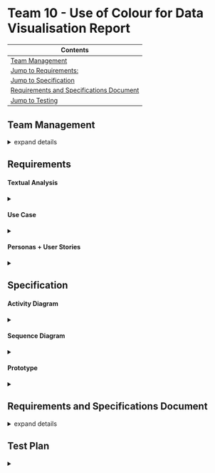 # Team 10 - Use of Colour for Data Visualisation Report 
|Contents|
|--------|
|[Team Management](#team-management)|
|[Jump to Requirements:](#requirements)|
|[Jump to Specification](#specification)|
|[Requirements and Specifications Document](#requirements-and-specifications-document)
|[Jump to Testing](#test-plan)|




## Team Management 

<details><summary> expand details </summary>

#### Project Contributors 
- Zhening Zhu <br>
    - scyzz7@exmail.nottingham.ac.uk <br>
- Nita Krasniqi <br>
    - psynk8@nottingham.ac.uk <br>
- Jamie Vickers <br>
    - psyjv3@exmail.nottingham.ac.uk <br>
- Yizhan Huang <br>
    - scyyh11@exmail.nottingham.ac.uk <br>
- Hyanggi Lee <br>
    - psyhl8@exmail.nottingham.ac.uk <br>
- Wenfei Qi <br>
    - scywq1@exmail.nottingham.ac.uk <br>
- Luke Whitfield <br>
    - psylw1@exmail.nottingham.ac.uk

<br><br>


##### Trello - Kanban Board:



![trello QR](/Documents/trello_QR.png)

<br>

or use link: https://trello.com/b/BfxyxiJn

<br>



#### Meeting Minutes 



<details><summary>Wednesday 28th September 2022</summary>


### Location & Time: George Green Library Group Study Room C06 1pm


| Attendees | Attended |
|-----------|--------------|
| Hyanggi L | Y |
|Zhening Z | Y |
|Jamie V| N |
|Yizhan H| Y (on teams) |
| Nita K| Y|
|Wenfei Q| Y (on teams) |
|Luke W| Y |


### Agenda:

- Discuss team leadership roles 
- Discuss individual strengths and weaknesses/ programming skills 
- Review projects, create rough shortlist 

### Points Discussed:
- Nita chosen as team leader
- Hyanggi chosen as team admin 
- Luke chosen as git leader 

### Meeting Take-Aways/To-Dos:

|To-Do| Assigned To:|
|--------------------------------------|-------------------|
| complete admin form | Hyanggi |
| create form for ranking projects| Nita|
| complete form to rank favourite projects| Everyone|
| Update meeting minutes | Hyanggi |

</details>
<details><summary>Monday 3rd October 2022</summary>

### Location & Time: DLRC Group Study Room 3 2.30pm

| Attendees | Attended |
|-----------|--------------|
| Hyanggi L | Y |
|Zhening Z | Y |
|Jamie V| Y |
|Yizhan H| Y |
| Nita K| Y|
|Wenfei Q| Y|
|Luke W| Y |

### Agenda:
- Review results of form for ranking projects
- Create and agree on ranked shortlist 
- Re-review our skills in relation to project 

### Points Discussed:
- first choice, second choice .... for projects

### Meeting Take-Aways/To-Dos:

|To-Do| Assigned To:|
|--------------------------------------|-------------------|
| Register interest in project 04-10| Hyanggi |
| Register interest in project 05-10| Hyanggi|
| Register interest in project| Hyanggi|
| Get CVs ready for next meeting to peer review | Everyone|
| Update meeting minutes | Hyanggi |


</details>


<details><summary>Thursday 6th October 2022</summary>

### Location & Time: DLRC Group Study Room 2 9.30am

| Attendees | Attended |
|-----------|--------------|
| Hyanggi L | Y |
|Zhening Z | Y |
|Jamie V| Y |
|Yizhan H| Y |
| Nita K| Y |
|Wenfei Q| Y |
|Luke W| N |

### Agenda:
- Review projects assigned 
- Start writing EoI
- Pitch ideas and plans 
- Review each other's CV's

### Points Discussed:
- Skills related to 3 assigned projects
- start to upload CV draft in group teams
- start to plan for pitch/EOI - more details in next week lecture
### Meeting Take-Aways/To-Dos:

|To-Do| Assigned To:|
|--------------------------------------|-------------------|
| Complete with fill in the EOI form about interests/skills with bullet points for - Visual Field Test | Everyone |
| Complete with fill in the EOI form about interests/skills with bullet points for - use of colour for data | Everyone | 
| Complete with fill in the EOI form about interests/skills with bullet points for - Automata Simulation Kit | Everyone |
| start to upload CV draft to teams for next meeting | Everyone | 
| Textual Analysis and Use Case Diagram for Visual Field Test | Nita |
| Questions and Assumptions for client of Visual Field Test | Everyone |
| Textual Analysis and Use Case Diagram for use of colour for data | Nita|
| Questions and assumptions for client for use of colour for data | Everyone | 
| Textual Analysis and Use Case Diagram for Automata Simulation Kit| Nita|
| Questions and assumptions for client for Automata Simulation Kit| Everyone | 
| Update meeting minutes | Hyanggi |

</details>


<details><summary>Monday 10th October 2022</summary>

### Location & Time: DLRC Group Study Room 2 at 2pm

| Attendees | Attended |
|-----------|--------------|
| Hyanggi L | Y |
|Zhening Z | Y |
|Jamie V|  Y |
|Yizhan H|  Y |
| Nita K| Y |
|Wenfei Q| Y |
|Luke W| Y |

### Agenda:
- Discuss rough plan outline for each project
- Review EoIs
- Pitch plans 
- Final CV draft reviews
- Questions and Assumptions for clients

### Points Discussed:
- how to rewrite EOI after EOI preparation lecture
- pitch idea/plan for script
- Discuss rough plan 
- start to peer review for CV

### Meeting Take-Aways/To-Dos:

|To-Do| Assigned To:|
|--------------------------------------|-------------------|
| Review EOI and re-do(Finalize) | Everyone |
| Write Pitch script | Everyone |
| Peer Review CV| Everyone |
| fill in EoI for Use of Colour| Yizhan |
| fill in for EoI for automata | Jamie |
| help in all of them and KL2C too| Everyone |
| Update meeting minutes | Hyanggi |

</details>
<details><summary>Thursday 13rd October 2022</summary>

### Location & Time: DLRC Group Study Room 3 1:00pm

| Attendees | Attended |
|-----------|--------------|
| Hyanggi L | Y |
|Zhening Z | N (Covid) |
|Jamie V|  Y |
|Yizhan H|  Y |
| Nita K| Y |
|Wenfei Q| N |
|Luke W| Y |

### Agenda:
- Peer review CVs
- Pitch script & ppt plan
- Discuss when we finish pitch ppt & ppt
- evidence that we needs

### Points Discussed:
- Hyanggi -> make presentation for visual field test
- Jamie -> make presentation for Automata presentation
- Wenfei, Yizhan -> make presentation for use of Colour
- Hyanggi -> Upload reversi game demo video
- Jamie -> Upload Jamie example
- Nita, Yizhan, Zhening -> design examples (look in design paragraph of EOI)
- Nita -> Upload use of colour prototype
- Luke -> Databases and Interfaces
- Zhening -> WeChat example of work
- Upload other work experience (Photo/ demo videos)

### Meeting Take-Aways/To-Dos:

|To-Do| Assigned To:|
|--------------------------------------|-------------------|
| make presentation for pitch by Saturday(next meeting) | Everyone |
| make script for pitch by Saturday (next meeting) | Everyone |
| take record in next meeting | Everyone |
| upload resources that needs for ppt | Everyone |
| Update meeting minutes | Hyanggi |

</details>

<details><summary>Saturday 15th October 2022</summary>

### Location & Time: DLRC Group Study Room02 @ 3pm

| Attendees | Attended |
|-----------|--------------|
| Hyanggi L | Y (on teams) |
|Zhening Z | Y |
|Jamie V|  Y |
|Yizhan H|  Y |
| Nita K| Y |
|Wenfei Q| Y |
|Luke W| Y |

### Agenda:
- Filming Pitch Video

### Points Discussed:
- n\a

### Meeting Take-Aways/To-Dos:

|To-Do| Assigned To:|
|--------------------------------------|-------------------|
| Upload Powerpoint Materials | Zhening , Yizhan, Luke |
| Upload video materials from todays meeting | Wenfei| 
| Upload demo video for Reversi game| Hyanggi |
| Upload video speaking about own experience | Jamie , Luke , Zhening |
| Update meeting minutes | Hyanggi |


</details>

<details><summary>Monday 17th October 2022</summary>

### Location & Time: Groundfloor in cs building 3 2:30pm

| Attendees | Attended |
|-----------|--------------|
| Hyanggi L | Y |
|Zhening Z | Y |
|Jamie V|  Y |
|Yizhan H|  Y |
| Nita K| Y |
|Wenfei Q| Y |
|Luke W| Y |

### Agenda:
- Peer review CVs
- finalize for the pitch video

### Points Discussed:
- Nita, Zhening, Luke, Jamie needs to upload video
- Hyanggi needs to upload retake for reversi game demo video
- Questions we have for clients to ask in meeting

### Meeting Take-Aways/To-Dos:

|To-Do| Assigned To:|
|--------------------------------------|-------------------|
| retake video for finalize pitch video | (everyone) |
| Continue editing 3 pitch videos | Nita |
| Upload intro / outro videos | Luke |
| Upload team experience and leadership videos | Nita| 
| Continue to add questions for clients in the document | everyone |
| Update meeting minutes | Hyanggi |

</details>
<details><summary>Tuesday 18th October 2022</summary>

### Location & Time: Hub room in cs building 3 12:00pm

| Attendees | Attended |
|-----------|--------------|
| Hyanggi L | Y |
|Zhening Z | Y |
|Jamie V|  Y |
|Yizhan H|  Y |
| Nita K| Y |
|Wenfei Q| Y |
|Luke W| N |

### Agenda:
- finalize everything for pitch, Eol, CV
- finalize for the pitch video

### Points Discussed:
- Finalize for what should we need to edit more for the pitch

### Meeting Take-Aways/To-Dos:

|To-Do| Assigned To:|
|--------------------------------------|-------------------|
| Create additional background slides | Yizhan, Zhening |
| Make Final Pitch Video Edits | Nita |
| upload CV, pitch, EOI | Hyanggi(Team admin) |
| upload CV individually | Everyone |
| Update meeting minutes | Hyanggi |

</details>

<details><summary> Tuesday 25th October 2022</summary>

### Location and Time: Room A26 Business South Building @ 2pm 


| Attendees | Attended |
|-----------|--------------|
| Hyanggi L | Y |
|Zhening Z | Y |
|Jamie V|  Y |
|Yizhan H|  Y |
| Nita K| Y |
|Wenfei Q| Y |
|Luke W| Y |

### Agenda

- Q&A with clients


### Points Discussed:


- First, second and third choice for projects


### Meeting Take-Aways/To-Dos:


|To-Do| Assigned To:|
|--------------------------------------|-------------------|
| Submit order of preference | Hyanggi |
| Update meeting minutes | Hyanggi |


</details>

<details><summary> Tuesday 1st November 2022 </summary>

### Location and Time: Group Study Room 02 DLRC @ 10am


| Attendees | Attended |
|-----------|--------------|
| Hyanggi L | Y |
|Zhening Z | Y |
|Jamie V|  Y |
|Yizhan H|  Y |
| Nita K| Y |
|Wenfei Q| Y |
|Luke W| N |

### Agenda
- Prepare for the meeting with Supervisor

### Points Discussed:
- create an report for supervisor meeting
ex. Git Report, Trello Kanban board, list of skills of group, fill ethics form

### Meeting Take-Aways/To-Dos:


|To-Do| Assigned To:|
|--------------------------------------|-------------------|
| Create an GroupReport.md in gitlab | Nita |
| Create an Trello on the teams | Nita |
| Create an TeamManagement docs on teams | Nita |
| Fill in the PreliminaryEthics form and upload | Hyanggi |
| Update meeting minutes | Hyanggi |

</details>

<details><summary> Tuesday 1st November 2022 - With Supervisor</summary>

### Location and Time: CS Atrium @ 3pm

| Attendees | Attended |
|-----------|--------------|
| Hyanggi L | Y |
|Zhening Z | Y |
|Jamie V|  Y |
|Yizhan H|  Y |
| Nita K| Y |
|Wenfei Q| Y |
|Luke W| Y |

### Agenda
- discuss about project(Use Of Colour For Data Visualisation)

### Points Discussed:
- what to Prepare for the project
- detail instruction of the Project

### Meeting Take-Aways/To-Dos:


|To-Do| Assigned To:|
|--------------------------------------|-------------------|
| Prepare short presentation about every list of technologies for next meeting with supervisor | Everyone |
| Labelling Ideas for the project | Everyone |
| Textual Analysis + usecase diagram | Everyone |
| Sequence + Activity Diagram | Everyone |
| Prepare for the prototype | Everyone |
| Update meeting minutes | Hyanggi |


</details>

<details><summary> Thursday 3rd November 2022</summary>

### Location and Time: Dearing Building A30 @ 2pm-4pm

| Attendees | Attended |
|-----------|--------------|
| Hyanggi L | Y(on teams) |
|Zhening Z | Y |
|Jamie V|  Y |
|Yizhan H|  Y |
| Nita K| Y |
|Wenfei Q| Y |
|Luke W| N |

### Agenda
- technologies presentations 
- Q&A with each other 
- Decide which technologies are most suitable for our project 

### Points Discussed:
- most useful front-end technology
- most useful back-end technology 
- most useful web hosting technology 
- questions for supervisor 

### Meeting Take-Aways/To-Dos:


|To-Do| Assigned To:|
|--------------------------------------|-------------------|
| Email project supervisor questions | Zhening |
| Integrate all individual powerpoints into one, ready for Tuesday Meeting | Everyone |
| Update meeting minutes | Nita |

</details>

<details><summary>Tuesday 8th November 2022 - With Supervisor</summary>

### Location and Time : ... @ 2pm

| Attendees | Attended |
|-----------|--------------|
| Hyanggi L | N |
|Zhening Z | Y |
|Jamie V|  Y |
|Yizhan H|  Y |
| Nita K| Y(on teams) |
|Wenfei Q| Y |
|Luke W| Y |

### Agenda
- technologies presentations 
- Q&A with each other 
- talk about how the project is going for next step

### Points Discussed:
- presentation about technologies
- about middleware
- about backend
- about web hosting

### Meeting Take-Aways/To-Dos:


|To-Do| Assigned To:|
|--------------------------------------|-------------------|
| making textual analysis + user case + personas for this week | Everyone |
| builds our own "Hello world" web page | Everyone |
| update meeting minutes | Hyanggi |
| Fill the preliminary form and submit | Hyanggi |


</details>
<details><summary>Tuesday 15th November 2022 - With Supervisor</summary>

### Location and Time : CS Atrium @ 2pm

| Attendees | Attended |
|-----------|--------------|
| Hyanggi L | Y |
|Zhening Z | Y |
|Jamie V|  Y |
|Yizhan H|  Y |
| Nita K| Y |
|Wenfei Q| Y |
|Luke W| Y |

### Agenda
- Hello World website checking
- Q&A with each other 
- talk about how the project is going for next step

### Points Discussed:
- what should we have to do for next step
- Mern (includes all front-end libraries)
- Express.js (backend)
- Netlify
- Amazon AWS
- Google is not a good choice for web hosting the color annotator
- Vercel

### Meeting Take-Aways/To-Dos:


|To-Do| Assigned To:|
|--------------------------------------|-------------------|
| make another website with two buttons on it | Everyone |
| Choose a web host: Netlify, Amazon AWS, or Vercel (all 3 must be covered amongst the team) | Everyone |
| Choose a front-end framework: Vue.js, React.js,  a third front-end library is welcome (all must be covered amongst the team) | Everyone |

</details>

<details><summary> Thursday 17th November 2022</summary>

### Location and Time : CS Atrium @ 2pm

| Attendees | Attended |
|-----------|--------------|
| Hyanggi L | Y |
|Zhening Z | Y |
|Jamie V|  Y |
|Yizhan H|  Y |
| Nita K| Y |
|Wenfei Q| Y |
|Luke W| Y |

### Agenda
- discuss about the requirements (textual analysis, use case, persona, user stories, activity diagram, sequence diagram)
- discuss about the idea for persona + user stories

### Points Discussed:
- How to write persona + user stories
- Provide the idea together for persona

### Meeting Take-Aways/To-Dos:


|To-Do| Assigned To:|
|--------------------------------------|-------------------|
| Textual anaylsis + use case diagram (already done) | Nita |
| Do the persona + user stories | Everyone |

</details>

<details><summary> Tuesday 22nd November - with supervisor</summary>

### Location and Time : CS Atrium @ 2pm

| Attendees | Attended |
|-----------|--------------|
| Hyanggi L | N |
|Zhening Z | Y |
|Jamie V|  Y |
|Yizhan H|  Y |
| Nita K| Y |
|Wenfei Q| Y |
|Luke W| Y |

### Agenda
- review the task set by Bob, individually making a website that flicks through 5 images, using different front end and web services
- talk about the next documentation steps

### Points Discussed:
- what to improve on the websites we made
- the general uses of the colour annotation tools 

### Meeting Take-Aways/To-Dos:


|To-Do| Assigned To:|
|--------------------------------------|-------------------|
| Activity Diagram for tool 1| Nita |
| Activity Diagram for tool 2| Jamie | 
| Activity Diagram for tool 3 | Nita |
| Sequence Diagram | Zhening | 
| Individually create webiste that can navigate through all of the ohio database photos | Everyone |

</details>

<details><summary> Tuesday 29th November - with supervisor</summary>

### Location and Time : CS Atrium @ 2pm

| Attendees | Attended |
|-----------|--------------|
| Hyanggi L | Y |
|Zhening Z | Y |
|Jamie V|  Y |
|Yizhan H|  Y |
| Nita K| Y |
|Wenfei Q| Y |
|Luke W| Y |

### Agenda
- keep talking about the project for next documentation step

### Points Discussed:
- talk about the things that we need to improve on the websites for the next step
- the general uses of the colour annotation tools 

|To-Do| Assigned To:|
|--------------------------------------|-------------------|
| make website for everyone with add 6 questions to interface | Everyone |

</details>

<details><summary> Thursday 1st December</summary>

### Location and Time : CS Atrium @ 2pm

| Attendees | Attended |
|-----------|--------------|
| Hyanggi L | N |
|Zhening Z | Y |
|Jamie V|  Y |
|Yizhan H|  Y |
| Nita K| Y |
|Wenfei Q| Y |
|Luke W| Y |

### Agenda
- what style would we like to have on our website 
- what library we can use to help us 

### Points Discussed:
- we have got aws to work now 
- using MUI core

|To-Do| Assigned To:|
|--------------------------------------|-------------------|
| make website for everyone with add 6 questions to interface | Everyone |

</details>
<details><summary> Tuesday 6th December - with supervisor</summary>

### Location and Time : CS Atrium @ 2pm

| Attendees | Attended |
|-----------|--------------|
| Hyanggi L | N |
|Zhening Z | Y |
|Jamie V|  Y |
|Yizhan H|  Y |
| Nita K| Y |
|Wenfei Q| Y |
|Luke W| N |

### Agenda

- discuss remaining features to annotation tool 

### Points Discussed:

- who marks the interim report


|To-Do| Assigned To:|
|--------------------------------------|-------------------|
| Save annotation results, you can choose how: database, CSV, flat file + finishing touches to annotation tool | Everyone |
| Change background colour to webpage | Jamie + Nita |

</details>

<details><summary> Tuesday 6th December</summary>

### Location and Time : CS Atrium @ 4pm

| Attendees | Attended |
|-----------|--------------|
| Hyanggi L | N |
|Zhening Z | Y |
|Jamie V|  Y |
|Yizhan H|  Y |
| Nita K| Y |
|Wenfei Q| Y |
|Luke W| N |

### Agenda

- discuss interim report structure 

### Points Discussed:

- the structure we want is : project brief, requirements, research into technolgoies, group split, adim and reflection


|To-Do| Assigned To:|
|--------------------------------------|-------------------|
| Write own paragraph for group split | Everyone |
| Write section to project brief  | Zhening |
| Write section to requirements | Zhening |
| Write section to technologies | Jamie |
| Write section to admin | Nita |
| Write section to reflection | Nita 

</details>

<details><summary> Monday 12th December</summary>

### Location and Time : CS Atrium @ 2pm

| Attendees | Attended |
|-----------|--------------|
| Hyanggi L | N |
|Zhening Z | Y |
|Jamie V|  Y |
|Yizhan H|  Y |
| Nita K| Y |
|Wenfei Q| Y |
|Luke W| Y |

### Agenda

- discuss if meeting with supervisor tomrrow 
- merge git branches 
- finishing interim report 
- add 1 point to brief 
- add 1 point to technologies 

### Points Discussed:

- reviewing each other's paragraphs on the interim report 
- finishing the annotation tool before friday for supervisor 


|To-Do| Assigned To:|
|--------------------------------------|-------------------|
| Peer review | Everyone |
| Submit interim report| Hyanggi | 
| Merge branches on git | Luke | 


</details>


<details><summary> Tuesday 7th Feburary with supervisor 2023</summary>

### Location and Time: CS Atrium @ 10am 


| Attendees | Attended |
|-----------|--------------|
| Hyanggi L | Y |
|Zhening Z | Y |
|Jamie V|  N |
|Yizhan H|  Y |
| Nita K| Y |
|Wenfei Q| Y |
|Luke W| Y |

### Agenda

- discuss for meeting time with supervisor
- discuss about progress with prototype

### Points Discussed:

- helping with team members together for making prototype with next step
- working with group as a team


|To-Do| Assigned To:|
|--------------------------------------|-------------------|
| Try to get an annotation prototype working that can store results -completing the task from 6 Dec 2022| Everyone |


</details>

<details><summary> Friday 10th Feburary 2023</summary>

### Location and Time: CS building @ 10am 

| Attendees | Attended |
|-----------|--------------|
| Hyanggi L | N |
|Zhening Z | Y |
|Jamie V| N |
|Yizhan H|  Y |
| Nita K| Y |
|Wenfei Q| Y |
|Luke W| N |

### Agenda
- discuss for next step (development for second semester with teams /feedback)
- discuss for project

### Points Discussed:

- review the feedback about last term final report
- discuss about the tool for the project


|To-Do| Assigned To:|
|--------------------------------------|-------------------|
| annotate the tool | Everyone |

</details>

<details> <summary> Tuesday 14th February - with supervisor </summary>

### Location and Time: Atrium @ 10am 

| Attendees | Attended |
|-----------|--------------|
| Hyanggi L | N |
|Zhening Z | Y |
|Jamie V| Y |
|Yizhan H|  Y |
| Nita K| Y |
|Wenfei Q| Y |
|Luke W| Y |

### Agenda
- discuss group split 
- review progress on tools 

### Points Discussed:

- improvements to be made on each prototype 
- once everyone completes these final fixes then we can begin to work on one prototype
- will work from Zhening's prototpye 


|To-Do| Assigned To:|
|--------------------------------------|-------------------|
| update GUI to display results saved | Jamie |
| store results in databse  | Wenfei, Luke & Yizhan |
| add username to store results | Nita & Zhening |

</details>

<details> <summary> Friday 17th February </summary>

### Location and Time: CS Building @ 10am 

| Attendees | Attended |
|-----------|--------------|
| Hyanggi L | N |
|Zhening Z | Y |
|Jamie V| Y |
|Yizhan H|  Y |
| Nita K| N |
|Wenfei Q| Y |
|Luke W| Y |

### Agenda
- discuss group split 
- assign teams 

### Points Discussed:

- will work from Zhening's prototpye 


|To-Do| Assigned To:|
|--------------------------------------|-------------------|
| Set up annotations | Zhening |


</details>

<details> <summary> Tuesday 21st February - with supervisor </summary>

### Location and Time: Atrium @ 10am 

| Attendees | Attended |
|-----------|--------------|
| Hyanggi L | N |
|Zhening Z | Y |
|Jamie V| Y |
|Yizhan H|  Y |
| Nita K| N |
|Wenfei Q| Y |
|Luke W| Y |

### Agenda
- reviewing annotations 

### Points Discussed:

- Zhening completing the annotation training 
- next week Jamie will complete annotation training 

|To-Do| Assigned To:|
|--------------------------------------|-------------------|
| update annotations on your account to be the same as Zhening's | Everyone | 


</details>

<details> <summary> Friday 24th February </summary>

### Location and Time: CS Building @ 10am 

| Attendees | Attended |
|-----------|--------------|
| Hyanggi L | N |
|Zhening Z | Y |
|Jamie V| Y |
|Yizhan H|  Y |
| Nita K| Y |
|Wenfei Q| Y |
|Luke W| Y |

### Agenda
- discuss group split 
- approach to the two tools 
- interface of the tools 

### Points Discussed:

- team validation: Zhening, Wenfei, Luke, Sellena 
- team exploration: Jamie, Nita , Yizhan 

|To-Do| Assigned To:|
|--------------------------------------|-------------------|
| annotate 50 more images | Everyone |
</details>

<details><summary> Tuesday 28th February - with supervisor </summary>

### Location and Time: Atrium @ 10am 

| Attendees | Attended |
|-----------|--------------|
| Hyanggi L | N |
|Zhening Z | Y |
|Jamie V| Y |
|Yizhan H|  Y |
| Nita K| Y |
|Wenfei Q| Y |
|Luke W| Y |

### Agenda
- review annotations

### Points Discussed:

- Jamie completed annotation training 

|To-Do| Assigned To:|
|--------------------------------------|-------------------|
| update annotation results to the same as Jamie's | Everyone |
| show annotation results of 1 user  | Team Validation |
| show all annotated images | Team Exploration |
| Use “Update Button” if results are already there and are being updated, Automatic update if the user hits “next” | Zhening |
| Annotate 50 more images | Everyone | 



</details>

<details><summary> Friday 3rd March </summary>

### Location and Time: CS Building @ 10am 

| Attendees | Attended |
|-----------|--------------|
| Hyanggi L | N |
|Zhening Z | Y |
|Jamie V| Y |
|Yizhan H|  N |
| Nita K| Y |
|Wenfei Q| N |
|Luke W| N |

### Agenda
- split tasks between group 
- approach to tasks

### Points Discussed:

- does Bob want the exploration tool in the final prototype to display all annotated images or only validated ones? 

|To-Do| Assigned To:|
|--------------------------------------|-------------------|
| create the photo grid | Jamie |
| create drop down menu for filtering the images | Nita |
| style the exploration tool page | Yizhan|
| Complete the validation tool task | Zhening |
| set up github organisation | Luke | 



</details>


<details><summary> Tuesday 7th March - with supervisor </summary>

### Location and Time: CS Building @ 10am 

| Attendees | Attended |
|-----------|--------------|
| Hyanggi L | N |
|Zhening Z | Y |
|Jamie V| Y |
|Yizhan H|  Y |
| Nita K| Y |
|Wenfei Q| Y |
|Luke W| Y |

### Agenda

- discuss exploration orogress
- discuss validation progress 
- review annotations

### Points Discussed:

- sub team leader for validation is Zhening 
- sub team leader for exploration is Jamie 
- Nita has completed annotation training
- Luke will be the annotation trainee next week 

|To-Do| Assigned To:|
|--------------------------------------|-------------------|
| Choose which years to show of the images. Start date and end date | Exploration Team |
| User can choose whose images to display along with their annotations | Validiation Team |
| Update Q2: Replace “Data Visualization” with two new options: “Color Mapping” and “Depth Perception” | Zhening |
| For the previous annotations where “Data Visualization” is checked map that to “Color Mapping” | Everyone |
| Update your annotations 101-150 to correspond with Nita's | everyone | 
| annotate images 151-200 | everyone| 



</details>


<details><summary> Friday 10th March </summary>

### Location and Time: CS Building @ 10am 

| Attendees | Attended |
|-----------|--------------|
| Hyanggi L | N |
|Zhening Z | N |
|Jamie V| Y |
|Yizhan H|  Y |
| Nita K| Y |
|Wenfei Q| N |
|Luke W| N |

### Agenda

- approach to team exploration task, what needs to be done for it to be acheived 
- group split for team exploration 


### Points Discussed:

- only team exploration has met because Zhening has finished all of team validation's work 

|To-Do| Assigned To:|
|--------------------------------------|-------------------|
| make a slider to choose the years, start date and end date | Nita |
| get the values that the slider returns to be able to use in the code to filter  | Jamie |
| write code, if statement, to filter the correct years from the slider | Yizhan|

</details>



<details><summary> Tuesday 14th March - with supervisor </summary>

### Location and Time: CS Building @ 10am 

| Attendees | Attended |
|-----------|--------------|
| Hyanggi L | Y |
|Zhening Z | Y |
|Jamie V| Y |
|Yizhan H|  Y |
| Nita K| Y |
|Wenfei Q| Y |
|Luke W| N |

### Agenda

- review progress 
- Luke's training images 
- new tasks to be set 


### Points Discussed:

- layout of the validation tool 
- to have supervisor meetings in the CS Hub from now on  
- Wenfei will complete the training session next week

|To-Do| Assigned To:|
|--------------------------------------|-------------------|
| Make year labels more visible, Move slider away from edge of page, Use the annotated images as your dataset, User Option: image size, Make default image sizes the same as the original explorer tool | Team Exploration |
| Show empty set when a user is chosen that has not done any labeling/annotation, It should be possible to select two users and then show only the images that those two users annotated | Team Validation |


</details>



<details><summary> Wednesday 15th March </summary>

### Location and Time: CS The Hub @ 2pm 

| Attendees | Attended |
|-----------|--------------|
| Hyanggi L | N |
|Zhening Z | Y |
|Jamie V| Y |
|Yizhan H|  Y |
| Nita K| Y |
|Wenfei Q| Y |
|Luke W| Y |

### Agenda

- ideas on approaching this week's validation tool task 
- splitting the work for exploration tool  


### Points Discussed:

- Zhening and Jamie found a way to complete the validation tool, it is difficult 
- it is difficult to split the work for team validation


|To-Do| Assigned To:|
|--------------------------------------|-------------------|
| Complete Bob's set task for team validation | Zhening |
| Fix image sizing  | Jamie |
| Fix style of year slider | Nita | 
| Complete the css for exploration tool | Yizhan | 


</details>

<details><summary> Tuesday 21st March - with supervisor</summary>

### Location and Time : CS The Hub @ 10am

| Attendees | Attended |
|-----------|--------------|
| Hyanggi L | N |
|Zhening Z | Y |
|Jamie V|  Y |
|Yizhan H|  Y |
| Nita K| Y |
|Wenfei Q| Y |
|Luke W| N |

### Agenda
- review progress 
- Wenfei's image training 
- tasks to be set 

### Points Discussed:
- better styling is needed
- automatic detection of black and white images 


|To-Do| Assigned To:|
|--------------------------------------|-------------------|
| annotate 50 images | Yizhan |
| annotate 200 images | Wenfei, Zhening, Jamie, Nita |
| fix navigation button | annotation tool - Wenfei |
| Add a visual indicator next to each username showing how many images they have annotated, User option: Select one user and then show only the images that one user annotated, User option: Select two users and then show only the images that two users annotated | Team Validation - Zhening & Wenfei |
| Make user options and year labels more visible, Move slider away from edge of page, Use the annotated images as your dataset, Make default image sizes the same as the original explorer tool, The users options are all filter by question/answer | Team Exploration - Nita, Jamie, Yizhan |

</details>

<details><summary> Wednesday 22nd March </summary>

### Location and Time : CS Atrium @ 2pm

| Attendees | Attended |
|-----------|--------------|
| Hyanggi L | N |
|Zhening Z | Y |
|Jamie V|  Y |
|Yizhan H|  Y |
| Nita K| Y |
|Wenfei Q| Y |
|Luke W| N |

### Agenda
- group split 
- approaches to Bob's set task

### Points Discussed:
- how the images will be shown on the annotation tool for up to 1100 images 
- how we could do automatic black and white detection of images 
- how to add more filters for the exploration tool

|To-Do| Assigned To:|
|--------------------------------------|-------------------|
| css for exploration tool & changing the number of images per column filter to a slider | Yizhan |
| Add filter for black and white images, colour images and categorical/continuous images | Jamie |
| Add the remaining 4 filters | Nita  |
| Fix Bob's feedback for validation tooll | Wenfei & Zhening | 


</details>

<details><summary> Tuesday 28th March 2023 - with supervisor </summary>

### Location and Time: CS building @ 10am 

| Attendees | Attended |
|-----------|--------------|
| Hyanggi L | N |
|Zhening Z | Y |
|Jamie V| Y|
|Yizhan H|  Y |
| Nita K| Y |
|Wenfei Q| Y |
|Luke W| N |

### Agenda

- reviewing progress
- yizhan to complete training 

### Points Discussed:

- exploration tool progress ; user options more viewable, more filters added 
- home page added with user manual 
- potentially add a demo video to the home page 
- why some filters on exploration tool don't work 
- notes category in the validation tool 
- next supervisor meeting will be in May


|To-Do| Assigned To:|
|--------------------------------------|-------------------|
| fix the incorrect filtering on the exploration tool | team exploration |
| expand image when clicked | team exploration |
| when two users are chosen, indicate how many images in common they have annotated | team validation | 
| add visual indicator to show how many images have been annotated, contribution split to the annotations | team validation | 
| add icons for each annotation option and then visual indicators of which choice each user selected during the annotation | team validation | 
| support users in updating their annotations if/when they see inconcistencies | team validation |

</details>

<details><summary> Tuesday 28th March 2023 </summary>

### Location and Time: CS building @ 1.30pm 

| Attendees | Attended |
|-----------|--------------|
| Hyanggi L | N |
|Zhening Z | Y |
|Jamie V| Y|
|Yizhan H|  Y |
| Nita K| Y |
|Wenfei Q| Y |
|Luke W| N |

### Agenda

- group split for reports and demo videos 
- changing group admin
- talk about adding AND/OR buttons over Easter 
- talk about the num of colours filter, change to input text 
- group split for todays set supervisor tasks 
- new features we can add to the tools to impress Bob when we come back from Easter holiday eg. creating graphs at the exploration tool 
- notes category in the validation tool 

### Points Discussed:

- demo video after easter holiday 
- adding multi choice for filters on exploration 
- using a cookie instead of state to jump from the validation tool to annotation tool 



|To-Do| Assigned To:|
|--------------------------------------|-------------------|
| software manual | zhening, yizhan, wenfei  |
| group report | nita | 
| user manual | jamie, nita  |
| fix the incorrect filtering on the exploration tool - check people's annotation first | jamie |
| expand image when clicked | jamie | 
| multi choice for filters on exploration if you have time | Yizhan |
| indicate how many images in common for users | nita |
| initials and colour icons on validation tool | wenfei |
| icons for each question on validation tool | zhening | 
| pie chart for contributions | nita |
| annotate 200 more images | wenfei, yizhan, jamie , zhening, nita | 
| text input for how many colours on exploration tool filter | yizhan | 
| link to annotation tool from validation tool | zhening |
| notes section on validation - if you have time | zhening | 
| write individual paragraphs in group report | everyone | 

</details>

<details><summary> Tuesday 2nd May 2023 - with supervisor </summary>

### Location and Time: 

| Attendees | Attended |
|-----------|--------------|
| Hyanggi L | N |
|Zhening Z | Y |
|Jamie V| Y|
|Yizhan H|  Y |
| Nita K| Y |
|Wenfei Q| Y |
|Luke W| N |

### Agenda


### Points Discussed:


|To-Do| Assigned To:|
|--------------------------------------|-------------------|
| |  |

</details>

</details>

## Requirements

#### Textual Analysis 

<details><summary> </summary>

![textual analysis](/Documents/textual_team10.png)

##### Questions and Assumptions
 
- Q1: Who is the user? 
<br><br>
- A1 relates to Q1: researchers, students, professors will be the target users of this web app 
- A2: the tools will be linked to eachother, so they can be used simultaneously 

</details>

#### Use Case 

<details><summary> </summary>

![use case](/Documents/usecase_team10.png)

The use case is brief as there is not any communication between users through the app, there is one user and the web app provides everything the user needs. We chose to build this diagram to help visualise what tools we would need to build and what the end goal of these tools uses are. We can now clearly see the 3 tools that will work together to acheive showing how use of colour has developed over time in data visualisation. 

##### Questions and Assumptions: 

- Q1: is there only 1 single goal all users would like to acheive? 
- Q2: is the annotation tool done byy the web app using colour recognition or manually by the user?
<br><br>
- A1: the tools will be linked to eachother, so they can be used simultaneously and they use eachothers data collected to perform
- A2 relates to Q1 : all users have the same goal and experience with the web app 
- A3 relates to Q2: the user manually annotates images using the tool we provide


</details>

#### Personas + User Stories

<details><summary> </summary>


| Persona | Photo | Name | Job Title | Demographics | Goals and Tasks | Environment | 
| ------ | ------ | ------ | ------ | ------ | ------ | ------ |
| Biology undergrad student who has general interest in use of colour | ![Isaac's image](/Documents/Isaac.jpg) | Isaac Jordan | Second Year Biology Student | - 20 years old<br> - Born in South East England, moved further north for university<br> - Studied Biology, Physics and History at A-Level with good grades in all three | Isaac is interested in discovering more about data visualisation and its evolution, especially since he wants to do well in his dissertation next year. He thinks understanding data visualisation in more depth will help him achieve this and allow him to represent concepts and key points in a clear and concise manner. He also finds the field intriguing simply due to its relevance and relationship with the sciences and other subjects that he enjoys the most. | Has lots of experience with interpreting and creating graphs and charts, but mostly by hand and not as much with technology. However, he is comfortable using technology for everyday things like social media and instant messaging. Might struggle with learning software unless it has a simplistic and intuitive UI. | 
| Elderly researcher Uncle Chan used to doing work manually not with computer | ![Chan's image](/Documents/Chan.jpg) | Uncle Chan | Researcher in data visualization | - 60 years old<br> - Born in England<br> - Not familiar with new technologies<br> - Get data visualization images from academic journals<br> | Uncle Chan is an elderly researcher whose research topics mainly focus on data visualization. One of his research work is to analyze characteristics of different kinds of data visualization images in various papers. He needs to get different data visualization images in papers first and annotate their characteristics. He wants a better way to annotate images instead of using pen and paper. He wants to sort different genre of images and colors been used among all annotated pictures | Used to use notebooks to do documentation and it's not easy to sort. Additionally, he had to repeatively writing same words when annotate same kinds of pictures. | 
| professor who is profficient with technology| ![Chris Bob's image](/Documents/Chris_Bob.png) | Chris Bob | one of the top 3 technology professor in university for 24 years |  - 55 years old<br> - Born in England<br> - Extremely familiar with technology, taught university students for 24 years, received good review(feedback about lecture) from students | Professor, Chris Bob is interested in get how the web application works(similar with technology), visualisation of web application. He always explore new things about technology for new web application development. He also finds his new explorements for his lecture to students. He enjoys with teaching students and he also finds his own skills to have good communication with students especially talk about technology section when students ask for it. | He showed really high quality in technology web application section. Eventhough he's fall down for multiple times but he successed his failure(trauma). However, still there's some that he needs to get up for the success but he's really trying to solve it. In his professor room, he always do hard working by himself that which lecture should be better to teach students and what kind of lecture styles that they will like it. | 
|University lecturer and resarcher, specalising in Data Anyalitics|![Bob's Image](/Documents/bob.png) |Lobert Raramee | University resarcher focusing on visual anayalatics and teaches modules on graphicsl data anyalsis | -Mid 30s <br> -Born in US bit has recently moved to UK <br> -Degree in both Physics and Computer Science <br> Very technical knowledge on data anyalsis | On top of his own resarch, Lobert has recently been trying to find new and useful tools to help his students with his data anyalsis module. He believes that the best possible thing would be some sort of tool to streamline the process of labelling and identifiying specific data in images. This technology will also help the storage and acessing of this data. | Lobert is very skilled with the current digital anyalsis tools as well as having an indepth knowledge information and graph theory. He has multiple published resarch articles on data anyalsis and is currently working on various visualisation projects. |   | 
| Information designer who attends data visualisation conferences | ![Weiss's image](/Documents/Weiss.jpg) | Weiss Jones | Top information designer in a global tech company | - 46 years old <br> - Lives and works in London <br> - Studied art and graphics <br> - Does research on data visulisation | Weiss Jones creates graphics for her company to make information accessible and transparent. She needs to get more inspiration and pay close attention to the development of data visualisation. Therefore, she wants some tools to explore and analyze images based on different properties. | Has been producing graphics, charts and maps for more than 20 years in the industry. Went from hand-drawn to fully digital creating procedure during the evolution of graphics, and gradually became a famous expert in this field. Was often invited to attend the visualisation conferences. | 
| Meteorologist Prof.Pearson| ![Pearson's image](/Documents/Pearson_Morris.jpg) |Pearson Morris| well known Meteorologist in his field, specialise in tornado | - 57 years old<br> - Live in America<br> -- Using satellite and radar images to study weather condition | Pearson Morris uses and creates graphics for his study to make it more clearly and easy for himself and other researchers to understand what's going on with the weather system. He needs to pay attention and use color precisely to make it accurate since every image has a deep inluence. Therefore, he wants a tool to analyze weather charts base on different weather condition. | Has been using graphic charts for more than 30 years, is skilled in reading and analyzing weather charts. Went from low quality and vague grahpic to full digital and high definition of graphics. Often publish charts on paper and meetings in fields. |
| Undergraduate Data Analytics Student at LSE  | ![persona photo](/Documents/Maya.png) | Maya Gomez | International First Year Student | - 18 years old <br> - Moved to UK for university<br> - has interest in economics and data analytics  | is very new to the subject and is not so sure of how interested they are in it. Wants to acheive good grades in the use of colour for data visualisation module. | Is skilled when it comes to technology including building graphs. Can pickup new software quite quickly as long as there is a manual or guidance. | 

#### User Stories:

##### Isacc Jordan - Biology Student


| Requirement | Acceptance Criteria | Priority | 
| ------------------ | -------------------- | ----- |
| As someone who mostly uses technology in the context of phones, I want the UI to be flat and intuitive so that I can understand how to use the tools quickly | The UI for each tool should be simplistic and avoid layers of menus where possible | 2 | 
| As a student, I want to have useful and relevant search filters for the exploration tool so that I can make comparisons and derive meaningful conclusions from the data | The exploration tool should support a wide range of useful filters and apply them accurately | 2 | 


##### Uncle Chan - Elderly Researcher


| Requirement | Acceptance Criteria | Priority | 
| ------------------ | -------------------- | ----- |
| As an elderly, I want the UI is easily understandable so that I can quickly get familiar with it | The UI should be user friendly and easy to getting start | 2 | 
| As an elderly, I might make mistakes when doing annotiation, I want to be able to change my previous annotations | The annotation can be edited at any time. | 2 | 
| As a researcher, I want a easy way to sort annotated images | The annotation and images can be easily sorted using keywords and displayed properly. | 1 | 

##### Prof.Pearson Morris - Meteorologist


| Requirement | Acceptance Criteria | Priority | 
| ------------------ | -------------------- | ----- |
| As a researcher, I want the UI to be easy and convenient to use, so that I can work in high efficiency. | The UI should be clear and not confusing, each with clear functions. | 1 | 
| As a well-known Meteorologist, I can't afford make mistakes, so the annotation should be able to save to local machine and the format should be wildly accepted. | I want my annotation can be changed at any time. | 2 | 

##### Prof.Chris Bob - Professor who is profficient with technology


| Requirement | Acceptance Criteria | Priority | 
| ------------------ | -------------------- | ----- |
| As a technology professor, I want the UI and web application to be successful project so that I can teach students more beneficially and they also can work efficiently. | I want my project result can be different but surely success to students.   | 1 | 
| As a researcher, I want to explore the UI and web application project more deeply with database visualisation(technology) so that I can prove and predict the result of the project(success). | The technology web application should be clearly successful result and not mix it(complicated). | 2 |

##### Weiss Jones - Information designer


| Requirement | Acceptance Criteria | Priority | 
| ------------------ | -------------------- | ----- |
| As an information designer, I want to search by tag or keyword in existing graphics so that I can come up with better ideas | The annotation should be precise, and the exploration tool should support searching | 2 | 
| As a researcher, I want to filter out different properties when browsing image database in data visualization so that I can look into the evolution and analyze | The exploration tool should support multiple filters and allow selection on time | 2 | 

##### User - Maya Gomez : 


| Requirement | Acceptance Criteria | Priority | 
| ------------------ | -------------------- | ----- |
| As a student , I want a user manual so that I can understand how to use the software and keep up with my course and can learn how to use the tools as quickly as possible | The web tools should have an explanation section on how they are used | 1 | 
| As an new to the subject student, I want the tools to have a simple interface so that I can focus on the content I am trying to learn rather than figuring out the web app | The web app should have a simplified to look to it so as to not scare the students and have them thinking its complicated. Clear and simple images can be used instead of long messy looking words, that they can clic on when using the tools  | 2 | 
| As a student taking the use of colour for data visulisation module, I want to be able to build an aesthetically pleasing graph from the data i collect through annotating so that I can submit it for my coursework and get a good grade| the tool that allows a user to explore the colour properties over time can be a graph option | 1 | 

<br>

##### User - Lobert Raramee

| Requirement | Acceptance Criteria | Priority | 
| ------------------ | -------------------- | ----- |
| As a resarcher, I want to be able to have tools that allow me to quickly and efficently anaylise large data sets that are I am working on. Furthermore, I want to be able to provide these tools to my studetns to aide them with their own work and resarch projects. | The web app should provide a simple to use and all the tools should be easy to understand to those who are less skilled in data anyalsis | 1 | 
| Since I am working on large datasets with many complicated tasks, I would like to have "one size fits all" tool so that I can use this app for possible projects. | While still be simple to use, the app should provide a finely detailed and large ammount of possible tools and labeling options, so as to get the most possible value towards it.  | 1 | 
| While writing papers, I would want to be able to include graphical representations of my anyalsis to provide an ease of understanding. | The app can create graphs, plotting the various aspects and labels of the data sets. | 2 |


<br>
We decided to use personas and user stories as part of our requirements gathering as it helped visualise a way in which different people, of different inent and technological ability would be able to utilise the web app. Although the app is made for 3 distinct tasks contributing to 1 end goal, it was essential for us to see how to incorparate different levels of skill to make a coherent interface suitable for all users. As use of colour is a niche topic, you might assume that people using the web app would not need much simplification added to it as these people would already be skilled in this topic, however there are not many tools that are like our web app for these people to use so it is something new. Furthermore, even those with wide knowledge on the subject, may not have technological logic and there are people who are new to the topic that we have to consider, so therefore personas and user stories allow us to take these viewpoints into account.

##### Questions and Assumptions:

- Q1: can this web app be used together with a university course module? 

</details>

## Specification

#### Activity Diagram 

<details><summary> </summary>

##### Tool 1:

![activity diagram tool 1](/Documents/activitydiagram-tool1.png)

##### Tool 2 (Verification):

![activity diagram tool 2](/Documents/activitydiagram-tool2.jpg)
</details>

#### Sequence Diagram 

<details><summary> </summary>

##### Tool 1 (Annotation):

![activity diagram tool 1](/Documents/sequencediagram-tool1.png)

##### Tool 2 (Verification):

![activity diagram tool 2](/Documents/sequencediagram-tool2.png)

##### Tool 3 (Exploration):

![activity diagram tool 3](/Documents/sequencediagram-tool3.png)

</details>


#### Prototype

<details><summary> </summary>

![prototype tool 1](/Documents/Prototype_tool1_wenfei.jpeg)

</details>

## Requirements and Specifications Document 

<details><summary> expand details </summary>

</details>


## Test Plan 

<details><summary> </summary>

|Test|Reason|Inputs|Expected Outcome|Pass/Fail|Notes|
|----|---------------|------|----------------|-------|------|
| | | | | | |

<details><summary>Code Fixes</summary>
 

| Test | Why it failed | What changed to make them pass |
| ------ | ------------ | ------ |
| | | |
</details>


</details>
